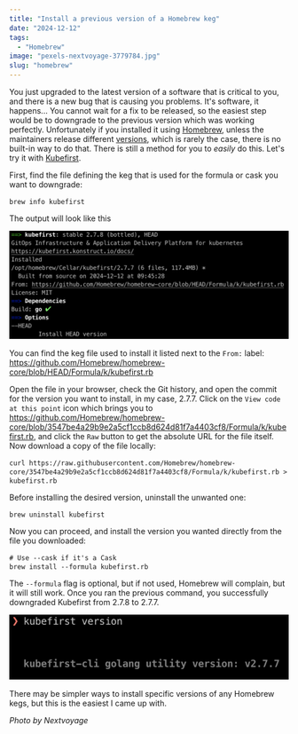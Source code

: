 ```yaml
---
title: "Install a previous version of a Homebrew keg"
date: "2024-12-12"
tags:
  - "Homebrew"
image: "pexels-nextvoyage-3779784.jpg"
slug: "homebrew"
---
```


You just upgraded to the latest version of a software that is critical to you, and there is a new bug that is causing you problems. It's software, it happens... You cannot wait for a fix to be released, so the easiest step would be to downgrade to the previous version which was working perfectly. Unfortunately if you installed it using [Homebrew](https://github.com/Homebrew/brew), unless the maintainers release different [versions](https://docs.brew.sh/Versions), which is rarely the case, there is no built-in way to do that. There is still a method for you to _easily_ do this. Let's try it with [Kubefirst](https://konstruct.io/kubefirst).

First, find the file defining the keg that is used for the formula or cask you want to downgrade:

```shell
brew info kubefirst
```

The output will look like this

![Output of Homebrew info command](../images/homebrew-screenshot-01.png)

You can find the keg file used to install it listed next to the `From:` label: <https://github.com/Homebrew/homebrew-core/blob/HEAD/Formula/k/kubefirst.rb>

Open the file in your browser, check the Git history, and open the commit for the version you want to install, in my case, 2.7.7. Click on the `View code at this point` icon which brings you to <https://github.com/Homebrew/homebrew-core/blob/3547be4a29b9e2a5cf1ccb8d624d81f7a4403cf8/Formula/k/kubefirst.rb>, and click the `Raw` button to get the absolute URL for the file itself. Now download a copy of the file locally:

```shell
curl https://raw.githubusercontent.com/Homebrew/homebrew-core/3547be4a29b9e2a5cf1ccb8d624d81f7a4403cf8/Formula/k/kubefirst.rb > kubefirst.rb
```

Before installing the desired version, uninstall the unwanted one:

```shell
brew uninstall kubefirst
```

Now you can proceed, and install the version you wanted directly from the file you downloaded:

```shell
# Use --cask if it's a Cask
brew install --formula kubefirst.rb
```

The `--formula` flag is optional, but if not used, Homebrew will complain, but it will still work. Once you ran the previous command, you successfully downgraded Kubefirst from 2.7.8 to 2.7.7.

![Output of kubefirst version command](../images/homebrew-screenshot-02.png)

There may be simpler ways to install specific versions of any Homebrew kegs, but this is the easiest I came up with.

_Photo by Nextvoyage_
